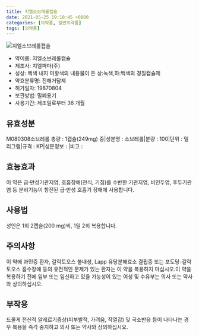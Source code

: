 ```yaml
---
title: 지엘소브레롤캡슐
date: 2021-05-25 19:10:45 +0800
categories: [의약품, 일반의약품]
tags: [의약품]
---
```

![지엘소브레롤캡슐](https://nedrug.mfds.go.kr/pbp/cmn/itemImageDownload/1MoApPycZXY)

- 약이름: 지엘소브레롤캡슐
- 제조사: 지엘파마(주)
- 성상: 백색 내지 미황색의 내용물이 든 상:녹색,하:백색의 경질캡슐제
- 약효분류명: 진해거담제
- 허가일자: 19870804
- 보관방법: 밀폐용기
- 사용기간: 제조일로부터 36 개월
## 유효성분
M080308소브레롤
총량 : 1캡슐(249mg) 중|성분명 : 소브레롤|분량 : 100|단위 : 밀리그램|규격 : KP|성분정보 : |비고 :
## 효능효과
이 약은 급·만성기관지염, 호흡장애(천식, 기침)를 수반한 기관지염, 비인두염, 후두기관염 등 분비기능이 항진된 급·만성 호흡기 장애에 사용합니다.
## 사용법
성인은 1회 2캡슐(200 mg)씩, 1일 2회 복용합니다.
## 주의사항
이 약에 과민증 환자, 갈락토오스 불내성, Lapp 유당분해효소 결핍증 또는 포도당-갈락토오스 흡수장애 등의 유전적인 문제가 있는 환자는 이 약을 복용하지 마십시오.이 약을 복용하기 전에 임부 또는 임신하고 있을 가능성이 있는 여성 및 수유부는 의사 또는 약사와 상의하십시오.
## 부작용
드물게 전신적 알레르기증상(피부발적, 가려움, 작열감) 및 국소반응 등이 나타나는 경우 복용을 즉각 중지하고 의사 또는 약사와 상의하십시오.
